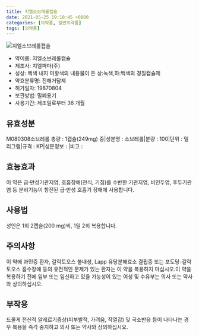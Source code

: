 ```yaml
---
title: 지엘소브레롤캡슐
date: 2021-05-25 19:10:45 +0800
categories: [의약품, 일반의약품]
tags: [의약품]
---
```

![지엘소브레롤캡슐](https://nedrug.mfds.go.kr/pbp/cmn/itemImageDownload/1MoApPycZXY)

- 약이름: 지엘소브레롤캡슐
- 제조사: 지엘파마(주)
- 성상: 백색 내지 미황색의 내용물이 든 상:녹색,하:백색의 경질캡슐제
- 약효분류명: 진해거담제
- 허가일자: 19870804
- 보관방법: 밀폐용기
- 사용기간: 제조일로부터 36 개월
## 유효성분
M080308소브레롤
총량 : 1캡슐(249mg) 중|성분명 : 소브레롤|분량 : 100|단위 : 밀리그램|규격 : KP|성분정보 : |비고 :
## 효능효과
이 약은 급·만성기관지염, 호흡장애(천식, 기침)를 수반한 기관지염, 비인두염, 후두기관염 등 분비기능이 항진된 급·만성 호흡기 장애에 사용합니다.
## 사용법
성인은 1회 2캡슐(200 mg)씩, 1일 2회 복용합니다.
## 주의사항
이 약에 과민증 환자, 갈락토오스 불내성, Lapp 유당분해효소 결핍증 또는 포도당-갈락토오스 흡수장애 등의 유전적인 문제가 있는 환자는 이 약을 복용하지 마십시오.이 약을 복용하기 전에 임부 또는 임신하고 있을 가능성이 있는 여성 및 수유부는 의사 또는 약사와 상의하십시오.
## 부작용
드물게 전신적 알레르기증상(피부발적, 가려움, 작열감) 및 국소반응 등이 나타나는 경우 복용을 즉각 중지하고 의사 또는 약사와 상의하십시오.
